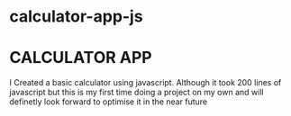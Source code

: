 # calculator-app-js
<h1>CALCULATOR APP</h1>
<p>I Created a basic calculator using javascript. Although it took 200 lines of javascript but this is my first time doing a project on my own and will definetly look forward to optimise it in the near future</p>
